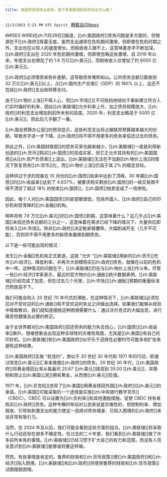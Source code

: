 ```yaml
---
title: 美国财政部债台高筑，接下来美联储和政府将会怎么做？
---
```

`12/3/2023 5:23 PM UTC Spirit_` [轉載自GNews](https://gnews.org/articles/2066580)



《MISES WIRE》[[zh:11月29日]]报道，[[zh:美国政府]]债务问题是多方面的，但根源在于[[zh:政府]]挥霍无度。虽然支出通常在危机期间激增，但即使在危机时期之外，支出也在以惊人的速度增长。而税收收入跟不上，这意味着赤字不断加深。[[zh:政府]]支出在 2020 年危机期间激增，但即使忽略这些激增，自 2019 年以来，年度支出也增加了约 1.6 万亿[[zh:美元]]，而税收收入仅增加了约 6000 亿[[zh:美元]]。

[[zh:政府]]必须借债来弥补差额，这导致债务堆积如山。公共债务总额已膨胀到 32 万亿[[zh:美元]]以上，占[[zh:国内生产总值]]（GDP）的 180% 以上，这还不包括[[zh:政府]]支出和转移支付。

由于[[zh:物价上涨]]不得人心，而[[zh:市场]]又不可阻挡地倾向于重新建立符合人们实时偏好的利率，因此[[zh:美联储]]允许利率上升。加之债务规模庞大，[[zh:政府]]的利息支出增加到前所未有的高度。2020 年，利息支出略高于 5000 亿[[zh:美元]]，但此后几乎翻了一番。

[[zh:国会预算办公室]]的预测显示，这些利息支出将占据联邦预算越来越大的份额，导致赤字进一步下降。[[zh:政府]]将不得不用更多的债务来偿还过去的债务。

除此之外，[[zh:美国财政部]]的债务买家也越来越少。[[zh:美联储]]一直是利用新创造的[[zh:货币]]购买[[zh:国债]]的现成买家，但它正允许其持有的[[zh:美国国债]]从[[zh:资产负债表]]上滚出。[[zh:美联储]]无法在不加剧[[zh:物价上涨]]的情况下恢复债务[[zh:货币]]化，而[[zh:物价上涨]]仍高于其 2% 的既定目标。

这种供过于求的现象在 10 月份的[[zh:国债]]拍卖中达到了顶峰，30 年期[[zh:国债]]的[[zh:收益率]]达到了 4.837%，被要求购买剩余[[zh:国债]]的一级交易商不得不清空了超过 18% 的拍卖[[zh:国债]]，[[zh:国债]]拍卖变成了一场惨败。

因此，每个人对[[zh:美国国债]]的欲望都很低，包括外国人、[[zh:政府]]自己的印钞机和受青睐的[[zh:金融]]机构。

明年将有 7.6 万亿[[zh:美元]]的[[zh:国债]]到期，这意味着什么？这几乎占[[zh:美国]]未偿还债务总额的三分之一，这意味着在需求已经下降的情况下，大量供应即将进入[[zh:市场]]。除非[[zh:政府]]决定勒紧裤腰带，大幅削减开支（几乎不可能），否则将不得不用更多的新债来置换到期债务。

以下是一些可能出现的情况：

发生[[zh:金融]]危机和正式衰退，这就 "允许 "[[zh:美联储]]用新的[[zh:货币]]充斥[[zh:经济]]，降低利率，并再次大规模购买[[zh:政府]]债务，就像在以前的危机中一样。这种情况的问题在于，[[zh:美联储]]仍在与[[zh:物价上涨]]作斗争。尽管一些[[zh:经济]]学家表示，最近的官方物价[[zh:通胀]]统计数据表明，[[zh:美联储]]已经完成了加息，但在过去几个月里，[[zh:市场]][[zh:通胀]]预期的衡量标准仍然居高不下。

我们可能会陷入 20 世纪 70 年代式的滞胀，在这种情况下，[[zh:美联储]]必须在应对不受欢迎的[[zh:通胀]]和不受欢迎的失业之间做出选择。如果我们能够从经验中吸取教训，我们就知道摆脱这种困境需要什么：通过沃尔克式的大幅加息，进行痛苦但健康且必要的修正。

由于全世界都对[[zh:美国政府]]偿还债务的能力失去信心，[[zh:国债]][[zh:收益率]]飙升。很难想象会出现这种全球性的灾难性局面，尤其是[[zh:美国]]有自己的印钞机。[[zh:美联储]]和[[zh:美国政府]]似乎乐于选择在必要时尽可能多地扩张来避免这种结果。

[[zh:美国政府]]实施 "软违约"，类似于 20 世纪 30 年代和 1971 年的行动，即通过改变[[zh:美元]]汇率来挽救[[zh:政府]]的债务。20 世纪 30 年代，[[zh:美国政府]]将黄金赎回比率从每盎司 20.67 [[zh:美元]]提高到 35.00 [[zh:美元]]，并限制和禁止[[zh:美国公民]]拥有黄金，从而使[[zh:美元]]贬值。

1971 年，[[zh:尼克松]]违背了[[zh:美国]]用黄金赎回外国[[zh:政府]][[zh:美元]]的承诺。[[zh:美国]]可能采取的一个途径是实施[[zh:中央银行数字货币]]（CBDC）。CBDC 可以设置为[[zh:负利率]]和其他激励措施，促使 CBDC 持有者购买[[zh:政府]]债务。这种专横的举动对公民来说是灾难性的，但控制利率、增加税收、引导和刺激支出的能力使这一选择对债务缠身、已陷入困境的[[zh:政府]]来说非常有吸引力。

当然，在 2024 年及以后，我们可能会看到这些方案的组合。[[zh:美联储]]将采取什么行动还存在很多不确定性。在过去的二十年里，我们看到[[zh:美联储]]做了许多前所未有的事情。[[zh:美联储]]已经习惯于扩大自己的权力和范围，而没有人完全意识到[[zh:美联储]]能够或将要这样做。

然而，有些事情是肯定的。鲁莽的财政和[[zh:货币政策]]使[[zh:美国政府]]和[[zh:经济]]陷入困境，[[zh:美联储]]和[[zh:政府]]将使用鲁莽的财政和[[zh:货币政策]]试图摆脱困境。


